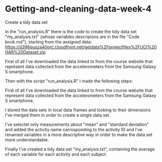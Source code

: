 # Getting-and-cleaning-data-week-4
Create a tidy data set

In the "run_analysis.R" there is the code to create the tidy data set "my_analysis.txt" (whose variables descripions are in the file "Code book.md"), starting from the assigned data:  https://d396qusza40orc.cloudfront.net/getdata%2Fprojectfiles%2FUCI%20HAR%20Dataset.zip

First of all I've downloaded the data linked to from the course website that represent data collected from the accelerometers from the Samsung Galaxy S smartphone.

Then with the script "run_analysis.R" i made the following steps:

First of all I've downloaded the data linked to from the course website that represent data collected from the accelerometers from the Samsung Galaxy S smartphone.

I stored the data sets in local data frames and looking to their dimensions I've merged them in order to create a single data set.

I've selectet only measurements about "mean" and "standard deviation" and added the activity name carrosponding to the activity ID and I've renamed variables in a more descriptive way in order to make the data set more understandable.

Finally I've created a tidy data set "my_analysis.txt", containing the average of each variable for each activity and each subject.
